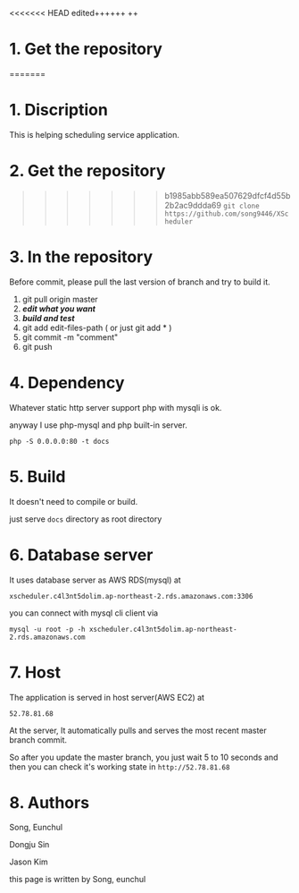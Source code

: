 <<<<<<< HEAD
edited++++++    ++
# 1. Get the repository
=======
# 1. Discription
This is helping scheduling service application.

# 2. Get the repository
>>>>>>> b1985abb589ea507629dfcf4d55b2b2ac9ddda69
`git clone https://github.com/song9446/XScheduler`

# 3. In the repository
Before commit, please pull the last version of branch and try to build it.
1) git pull origin master
2) ***edit what you want***
3) ***build and test***
4) git add edit-files-path  ( or just git add * )
5) git commit -m "comment"
6) git push

# 4. Dependency
Whatever static http server support php with mysqli is ok.

anyway I use php-mysql and php built-in server.

`php -S 0.0.0.0:80 -t docs`

# 5. Build
It doesn't need to compile or build.

just serve `docs` directory as root directory

# 6. Database server
It uses database server as AWS RDS(mysql) at 

`xscheduler.c4l3nt5dolim.ap-northeast-2.rds.amazonaws.com:3306`

you can connect with mysql cli client via

`mysql -u root -p -h xscheduler.c4l3nt5dolim.ap-northeast-2.rds.amazonaws.com`

# 7. Host
The application is served in host server(AWS EC2) at

`52.78.81.68`

At the server, It automatically pulls and serves the most recent master branch commit.

So after you update the master branch, you just wait 5 to 10 seconds and then you can check it's working state in `http://52.78.81.68`

# 8. Authors
Song, Eunchul

Dongju Sin

Jason Kim



this page is written by Song, eunchul
